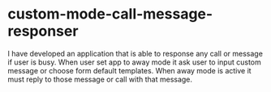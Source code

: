 # custom-mode-call-message-responser
I have developed an application that is able to response any call or message if user is busy. When user set app to away mode it ask user to input custom message or choose form default templates. When away mode is active it must reply to those message or call with that message.
